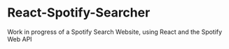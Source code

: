 # React-Spotify-Searcher
Work in progress of a Spotify Search Website, using React and the Spotify Web API
